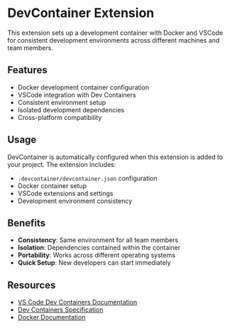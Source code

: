 # DevContainer Extension

This extension sets up a development container with Docker and VSCode for consistent development environments across different machines and team members.

## Features

- Docker development container configuration
- VSCode integration with Dev Containers
- Consistent environment setup
- Isolated development dependencies
- Cross-platform compatibility

## Usage

DevContainer is automatically configured when this extension is added to your project. The extension includes:

- `.devcontainer/devcontainer.json` configuration
- Docker container setup
- VSCode extensions and settings
- Development environment consistency

## Benefits

- **Consistency**: Same environment for all team members
- **Isolation**: Dependencies contained within the container
- **Portability**: Works across different operating systems
- **Quick Setup**: New developers can start immediately

## Resources

- [VS Code Dev Containers Documentation](https://code.visualstudio.com/docs/devcontainers/containers)
- [Dev Containers Specification](https://containers.dev/)
- [Docker Documentation](https://docs.docker.com/)
